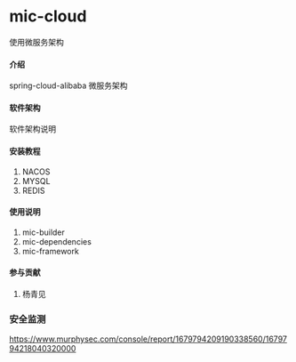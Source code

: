 # mic-cloud
使用微服务架构

#### 介绍
spring-cloud-alibaba 微服务架构

#### 软件架构
软件架构说明


#### 安装教程

1.  NACOS
2.  MYSQL
3.  REDIS

#### 使用说明

1.  mic-builder
2.  mic-dependencies
3.  mic-framework

#### 参与贡献

1.  杨青见

### 安全监测
https://www.murphysec.com/console/report/1679794209190338560/1679794218040320000
   

